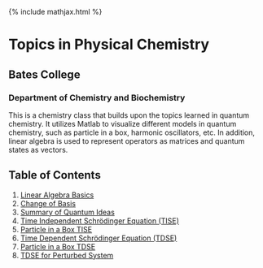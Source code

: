 {% include mathjax.html %}

# Topics in Physical Chemistry

## Bates College

### Department of Chemistry and Biochemistry
This is a chemistry class that builds upon the topics learned in quantum chemistry. It utilizes Matlab to visualize different models in quantum chemistry, such as particle in a box, harmonic oscillators, etc. In addition, linear algebra is used to represent operators as matrices and quantum states as vectors.

## Table of Contents

1. [Linear Algebra Basics](Linear_Algebra.md)
2. [Change of Basis](Change_Basis.md)
3. [Summary of Quantum Ideas](Quantum_ideas.md)
4. [Time Independent Schrödinger Equation (TISE)](TISE.md)
5. [Particle in a Box TISE](PIB.md)
6. [Time Dependent Schrödinger Equation (TDSE)](TDSE.md)
7. [Particle in a Box TDSE](PIB_TDSE.md)
8. [TDSE for Perturbed System](TDSE_PS.md)
